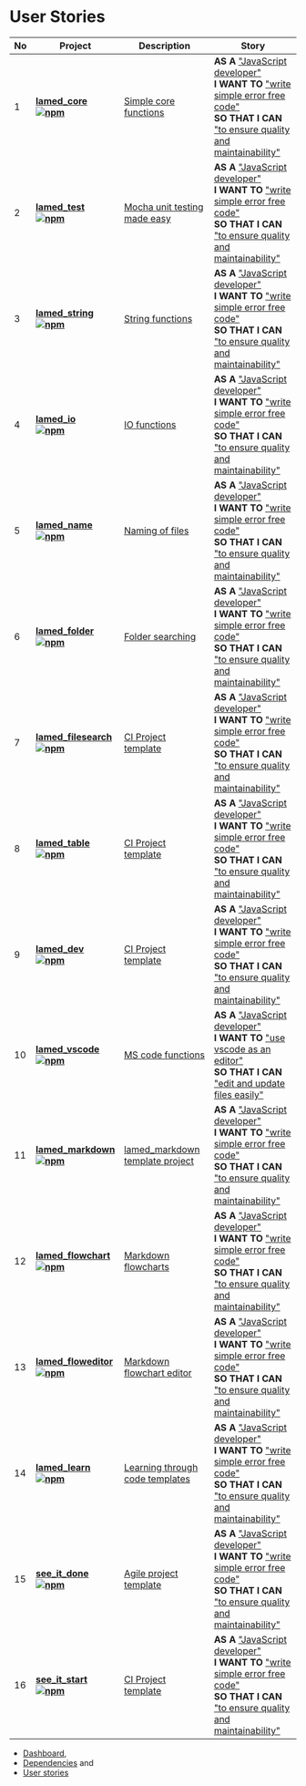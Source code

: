 # User Stories

No | Project | Description | Story
---- | ---- | ---- | ----
1 | **[lamed_core](https://github.com/perezLamed/lamed_core) <br> [![npm](https://img.shields.io/npm/v/lamed_core.svg)](https://www.npmjs.org/package/lamed_core)** | [Simple core functions](https://github.com/perezLamed/lamed_core/blob/master/doc/functions.md) | **AS A** <u>"JavaScript developer"</u> <br>**I WANT TO** <u>"write simple error free code"</u><br> **SO THAT I CAN** <u>"to ensure quality and maintainability"</u>
2 | **[lamed_test](https://github.com/perezLamed/lamed_test) <br> [![npm](https://img.shields.io/npm/v/lamed_test.svg)](https://www.npmjs.org/package/lamed_test)** | [Mocha unit testing made easy](https://github.com/perezLamed/lamed_test/blob/master/doc/functions.md) | **AS A** <u>"JavaScript developer"</u> <br>**I WANT TO** <u>"write simple error free code"</u><br> **SO THAT I CAN** <u>"to ensure quality and maintainability"</u>
3 | **[lamed_string](https://github.com/perezLamed/lamed_string) <br> [![npm](https://img.shields.io/npm/v/lamed_string.svg)](https://www.npmjs.org/package/lamed_string)** | [String functions](https://github.com/perezLamed/lamed_string/blob/master/doc/functions.md) | **AS A** <u>"JavaScript developer"</u> <br>**I WANT TO** <u>"write simple error free code"</u><br> **SO THAT I CAN** <u>"to ensure quality and maintainability"</u>
4 | **[lamed_io](https://github.com/perezLamed/lamed_io) <br> [![npm](https://img.shields.io/npm/v/lamed_io.svg)](https://www.npmjs.org/package/lamed_io)** | [IO functions](https://github.com/perezLamed/lamed_io/blob/master/doc/functions.md) | **AS A** <u>"JavaScript developer"</u> <br>**I WANT TO** <u>"write simple error free code"</u><br> **SO THAT I CAN** <u>"to ensure quality and maintainability"</u>
5 | **[lamed_name](https://github.com/perezLamed/lamed_name) <br> [![npm](https://img.shields.io/npm/v/lamed_name.svg)](https://www.npmjs.org/package/lamed_name)** | [Naming of files](https://github.com/perezLamed/lamed_name/blob/master/doc/functions.md) | **AS A** <u>"JavaScript developer"</u> <br>**I WANT TO** <u>"write simple error free code"</u><br> **SO THAT I CAN** <u>"to ensure quality and maintainability"</u>
6 | **[lamed_folder](https://github.com/perezLamed/lamed_folder) <br> [![npm](https://img.shields.io/npm/v/lamed_folder.svg)](https://www.npmjs.org/package/lamed_folder)** | [Folder searching](https://github.com/perezLamed/lamed_folder/blob/master/doc/functions.md) | **AS A** <u>"JavaScript developer"</u> <br>**I WANT TO** <u>"write simple error free code"</u><br> **SO THAT I CAN** <u>"to ensure quality and maintainability"</u>
7 | **[lamed_filesearch](https://github.com/perezLamed/lamed_filesearch) <br> [![npm](https://img.shields.io/npm/v/lamed_filesearch.svg)](https://www.npmjs.org/package/lamed_filesearch)** | [CI Project template](https://github.com/perezLamed/lamed_filesearch/blob/master/doc/functions.md) | **AS A** <u>"JavaScript developer"</u> <br>**I WANT TO** <u>"write simple error free code"</u><br> **SO THAT I CAN** <u>"to ensure quality and maintainability"</u>
8 | **[lamed_table](https://github.com/perezLamed/lamed_table) <br> [![npm](https://img.shields.io/npm/v/lamed_table.svg)](https://www.npmjs.org/package/lamed_table)** | [CI Project template](https://github.com/perezLamed/lamed_table/blob/master/doc/functions.md) | **AS A** <u>"JavaScript developer"</u> <br>**I WANT TO** <u>"write simple error free code"</u><br> **SO THAT I CAN** <u>"to ensure quality and maintainability"</u>
9 | **[lamed_dev](https://github.com/perezLamed/lamed_dev) <br> [![npm](https://img.shields.io/npm/v/lamed_dev.svg)](https://www.npmjs.org/package/lamed_dev)** | [CI Project template](https://github.com/perezLamed/lamed_dev/blob/master/doc/functions.md) | **AS A** <u>"JavaScript developer"</u> <br>**I WANT TO** <u>"write simple error free code"</u><br> **SO THAT I CAN** <u>"to ensure quality and maintainability"</u>
10 | **[lamed_vscode](https://github.com/perezLamed/lamed_vscode) <br> [![npm](https://img.shields.io/npm/v/lamed_vscode.svg)](https://www.npmjs.org/package/lamed_vscode)** | [MS code functions](https://github.com/perezLamed/lamed_vscode/blob/master/doc/functions.md) | **AS A** <u>"JavaScript developer"</u> <br>**I WANT TO** <u>"use vscode as an editor"</u><br> **SO THAT I CAN** <u>"edit and update files easily"</u>
11 | **[lamed_markdown](https://github.com/perezLamed/lamed_markdown) <br> [![npm](https://img.shields.io/npm/v/lamed_markdown.svg)](https://www.npmjs.org/package/lamed_markdown)** | [lamed_markdown template project](https://github.com/perezLamed/lamed_markdown/blob/master/doc/functions.md) | **AS A** <u>"JavaScript developer"</u> <br>**I WANT TO** <u>"write simple error free code"</u><br> **SO THAT I CAN** <u>"to ensure quality and maintainability"</u>
12 | **[lamed_flowchart](https://github.com/perezLamed/lamed_flowchart) <br> [![npm](https://img.shields.io/npm/v/lamed_flowchart.svg)](https://www.npmjs.org/package/lamed_flowchart)** | [Markdown flowcharts](https://github.com/perezLamed/lamed_flowchart/blob/master/doc/functions.md) | **AS A** <u>"JavaScript developer"</u> <br>**I WANT TO** <u>"write simple error free code"</u><br> **SO THAT I CAN** <u>"to ensure quality and maintainability"</u>
13 | **[lamed_floweditor](https://github.com/perezLamed/lamed_floweditor) <br> [![npm](https://img.shields.io/npm/v/lamed_floweditor.svg)](https://www.npmjs.org/package/lamed_floweditor)** | [Markdown flowchart editor](https://github.com/perezLamed/lamed_floweditor/blob/master/doc/functions.md) | **AS A** <u>"JavaScript developer"</u> <br>**I WANT TO** <u>"write simple error free code"</u><br> **SO THAT I CAN** <u>"to ensure quality and maintainability"</u>
14 | **[lamed_learn](https://github.com/perezLamed/lamed_learn) <br> [![npm](https://img.shields.io/npm/v/lamed_learn.svg)](https://www.npmjs.org/package/lamed_learn)** | [Learning through code templates](https://github.com/perezLamed/lamed_learn/blob/master/doc/functions.md) | **AS A** <u>"JavaScript developer"</u> <br>**I WANT TO** <u>"write simple error free code"</u><br> **SO THAT I CAN** <u>"to ensure quality and maintainability"</u>
15 | **[see_it_done](https://github.com/perezLamed/see_it_done) <br> [![npm](https://img.shields.io/npm/v/see_it_done.svg)](https://www.npmjs.org/package/see_it_done)** | [Agile project template](https://github.com/perezLamed/see_it_done/blob/master/doc/functions.md) | **AS A** <u>"JavaScript developer"</u> <br>**I WANT TO** <u>"write simple error free code"</u><br> **SO THAT I CAN** <u>"to ensure quality and maintainability"</u>
16 | **[see_it_start](https://github.com/perezLamed/see_it_start) <br> [![npm](https://img.shields.io/npm/v/see_it_start.svg)](https://www.npmjs.org/package/see_it_start)** | [CI Project template](https://github.com/perezLamed/see_it_start/blob/master/doc/functions.md) | **AS A** <u>"JavaScript developer"</u> <br>**I WANT TO** <u>"write simple error free code"</u><br> **SO THAT I CAN** <u>"to ensure quality and maintainability"</u>
- [Dashboard](./Dashboard.md),
- [Dependencies](./Dependencies.md) and
- [User stories](./UserStories.md)